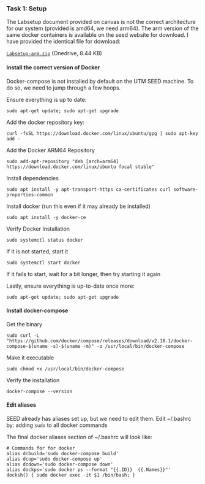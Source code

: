 ### Task 1: Setup
The Labsetup document provided on canvas is not the correct architecture for our system (provided is amd64, we need arm64). The arm version of the same docker containers is available on the seed website for download. I have provided the identical file for download: 

[`Labsetup-arm.zip`](https://1drv.ms/u/s!As06ehb0pJGBh-xjFfEAAmUqQ0Tnxg?e=oe7QS3) (Onedrive, 8.44 KB)

#### Install the correct version of Docker
Docker-compose is not installed by default on the UTM SEED machine. To do so, we need to jump through a few hoops.

Ensure everything is up to date:
```
sudo apt-get update; sudo apt-get upgrade
```

Add the docker repository key:
```
curl -fsSL https://download.docker.com/linux/ubuntu/gpg | sudo apt-key add -
```

Add the Docker ARM64 Repository
```
sudo add-apt-repository "deb [arch=arm64] https://download.docker.com/linux/ubuntu focal stable"
```

Install dependencies
```
sudo apt install -y apt-transport-https ca-certificates curl software-properties-common
```

Install docker (run this even if it may already be installed)
```
sudo apt install -y docker-ce
```

Verify Docker Installation
```
sudo systemctl status docker
```

If it is not started, start it
```
sudo systemctl start docker
```

If it fails to start, wait for a bit longer, then try starting it again

Lastly, ensure everything is up-to-date once more:
```
sudo apt-get update; sudo apt-get upgrade
```

#### Install docker-compose
Get the binary
```
sudo curl -L "https://github.com/docker/compose/releases/download/v2.18.1/docker-compose-$(uname -s)-$(uname -m)" -o /usr/local/bin/docker-compose
```

Make it executable
```
sudo chmod +x /usr/local/bin/docker-compose
```

Verify the installation
```
docker-compose --version
```

#### Edit aliases
SEED already has aliases set up, but we need to edit them. Edit ~/.bashrc by: adding `sudo` to all docker commands

The final docker aliases section of ~/.bashrc will look like:
```
# Commands for for docker 
alias dcbuild='sudo docker-compose build'
alias dcup='sudo docker-compose up'
alias dcdown='sudo docker-compose down'
alias dockps='sudo docker ps --format "{{.ID}}  {{.Names}}"'
docksh() { sudo docker exec -it $1 /bin/bash; }
```
